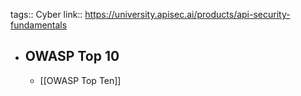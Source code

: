 tags:: Cyber
link:: https://university.apisec.ai/products/api-security-fundamentals

- ## OWASP Top 10
	- [[OWASP Top Ten]]
